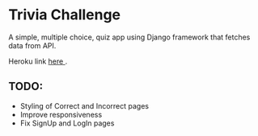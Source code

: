 <h1>Trivia Challenge</h1>

<p>A simple, multiple choice, quiz app using Django framework that fetches data
    from API.
    </p>

<p>Heroku link 
    <a 
        href="https://morning-falls-60818.herokuapp.com/game/",
        target="_blank">
            here
        </a>.
    </p>

<h2>TODO:</h2>

<ul>
    <li>Styling of Correct and Incorrect pages</li>
    <li>Improve responsiveness</li>
    <li>Fix SignUp and LogIn pages</li>
</ul>